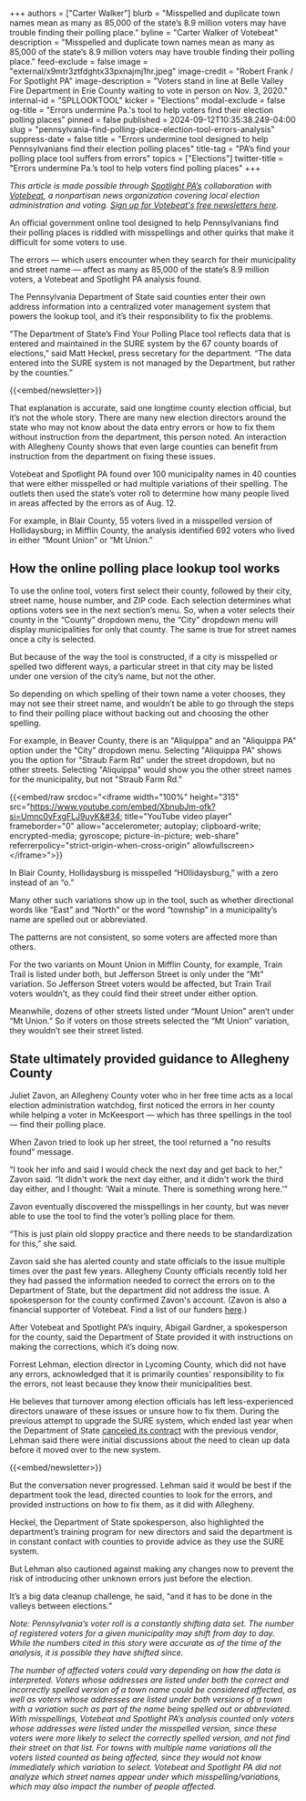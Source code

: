 +++
authors = ["Carter Walker"]
blurb = "Misspelled and duplicate town names mean as many as 85,000 of the state’s 8.9 million voters may have trouble finding their polling place."
byline = "Carter Walker of Votebeat"
description = "Misspelled and duplicate town names mean as many as 85,000 of the state’s 8.9 million voters may have trouble finding their polling place."
feed-exclude = false
image = "external/x9mtr3ztfdghtx33pxnajmj1hr.jpeg"
image-credit = "Robert Frank / For Spotlight PA"
image-description = "Voters stand in line at Belle Valley Fire Department in Erie County waiting to vote in person on Nov. 3, 2020."
internal-id = "SPLLOOKTOOL"
kicker = "Elections"
modal-exclude = false
og-title = "Errors undermine Pa.'s tool to help voters find their election polling places"
pinned = false
published = 2024-09-12T10:35:38.249-04:00
slug = "pennsylvania-find-polling-place-election-tool-errors-analysis"
suppress-date = false
title = "Errors undermine tool designed to help Pennsylvanians find their election polling places"
title-tag = "PA’s find your polling place tool suffers from errors"
topics = ["Elections"]
twitter-title = "Errors undermine Pa.’s tool to help voters find polling places"
+++

<em>This article is made possible through </em><a href="https://www.spotlightpa.org/"><em>Spotlight PA’s</em></a><em> collaboration with </em><a href="https://www.votebeat.org/"><em>Votebeat</em></a><em>, a nonpartisan news organization covering local election administration and voting. </em><a href="https://www.votebeat.org/newsletters/"><em>Sign up for Votebeat&#39;s free newsletters here</em></a><em>.</em>

An official government online tool designed to help Pennsylvanians find their polling places is riddled with misspellings and other quirks that make it difficult for some voters to use.

The errors — which users encounter when they search for their municipality and street name — affect as many as 85,000 of the state’s 8.9 million voters, a Votebeat and Spotlight PA analysis found.

The Pennsylvania Department of State said counties enter their own address information into a centralized voter management system that powers the lookup tool, and it’s their responsibility to fix the problems.

“The Department of State’s Find Your Polling Place tool reflects data that is entered and maintained in the SURE system by the 67 county boards of elections,” said Matt Heckel, press secretary for the department. “The data entered into the SURE system is not managed by the Department, but rather by the counties.”

{{<embed/newsletter>}}

That explanation is accurate, said one longtime county election official, but it’s not the whole story. There are many new election directors around the state who may not know about the data entry errors or how to fix them without instruction from the department, this person noted. An interaction with Allegheny County shows that even large counties can benefit from instruction from the department on fixing these issues.<strong></strong>

Votebeat and Spotlight PA found over 100 municipality names in 40 counties that were either misspelled or had multiple variations of their spelling. The outlets then used the state’s voter roll to determine how many people lived in areas affected by the errors as of Aug. 12.

For example, in Blair County, 55 voters lived in a misspelled version of Hollidaysburg; in Mifflin County, the analysis identified 692 voters who lived in either “Mount Union” or “Mt Union.”

## How the online polling place lookup tool works

To use the online tool, voters first select their county, followed by their city, street name, house number, and ZIP code. Each selection determines what options voters see in the next section’s menu. So, when a voter selects their county in the “County” dropdown menu, the “City” dropdown menu will display municipalities for only that county. The same is true for street names once a city is selected.

But because of the way the tool is constructed, if a city is misspelled or spelled two different ways, a particular street in that city may be listed under one version of the city’s name, but not the other.

So depending on which spelling of their town name a voter chooses, they may not see their street name, and wouldn’t be able to go through the steps to find their polling place without backing out and choosing the other spelling.

For example, in Beaver County, there is an &#34;Aliquippa&#34; and an &#34;Aliquippa PA&#34; option under the “City” dropdown menu. Selecting &#34;Aliquippa PA&#34; shows you the option for &#34;Straub Farm Rd&#34; under the street dropdown, but no other streets. Selecting &#34;Aliquippa&#34; would show you the other street names for the municipality, but not &#34;Straub Farm Rd.&#34;

{{<embed/raw srcdoc="&lt;iframe width=&#34;100%&#34; height=&#34;315&#34; src=&#34;https://www.youtube.com/embed/XbnubJm-ofk?si=Umnc0yFxgFLJ9uyK&#34; title=&#34;YouTube video player&#34; frameborder=&#34;0&#34; allow=&#34;accelerometer; autoplay; clipboard-write; encrypted-media; gyroscope; picture-in-picture; web-share&#34; referrerpolicy=&#34;strict-origin-when-cross-origin&#34; allowfullscreen&gt;&lt;/iframe&gt;">}}

In Blair County, Hollidaysburg is misspelled “H0llidaysburg,” with a zero instead of an “o.”

Many other such variations show up in the tool, such as whether directional words like “East” and “North” or the word “township” in a municipality’s name are spelled out or abbreviated.

The patterns are not consistent, so some voters are affected more than others.

For the two variants on Mount Union in Mifflin County, for example, Train Trail is listed under both, but Jefferson Street is only under the “Mt” variation. So Jefferson Street voters would be affected, but Train Trail voters wouldn’t, as they could find their street under either option.

Meanwhile, dozens of other streets listed under “Mount Union” aren’t under “Mt Union.” So if voters on those streets selected the “Mt Union” variation, they wouldn’t see their street listed.

## State ultimately provided guidance to Allegheny County

Juliet Zavon, an Allegheny County voter who in her free time acts as a local election administration watchdog, first noticed the errors in her county while helping a voter in McKeesport — which has three spellings in the tool — find their polling place.

When Zavon tried to look up her street, the tool returned a “no results found” message.

“I took her info and said I would check the next day and get back to her,” Zavon said. “It didn&#39;t work the next day either, and it didn&#39;t work the third day either, and I thought: ‘Wait a minute. There is something wrong here.’”

Zavon eventually discovered the misspellings in her county, but was never able to use the tool to find the voter’s polling place for them.

“This is just plain old sloppy practice and there needs to be standardization for this,” she said.

Zavon said she has alerted county and state officials to the issue multiple times over the past few years. Allegheny County officials recently told her they had passed the information needed to correct the errors on to the Department of State, but the department did not address the issue. A spokesperson for the county confirmed Zavon&#39;s account. (Zavon is also a financial supporter of Votebeat. Find a list of our funders <a href="https://www.votebeat.org/pages/supporters/">here</a>.)

After Votebeat and Spotlight PA’s inquiry, Abigail Gardner, a spokesperson for the county, said the Department of State provided it with instructions on making the corrections, which it’s doing now.

Forrest Lehman, election director in Lycoming County, which did not have any errors, acknowledged that it is primarily counties’ responsibility to fix the errors, not least because they know their municipalities best.

He believes that turnover among election officials has left less-experienced directors unaware of these issues or unsure how to fix them. During the previous attempt to upgrade the SURE system, which ended last year when the Department of State <a href="https://www.votebeat.org/pennsylvania/2023/12/15/voter-roll-pennsylvania-sure-contract-canceled/">canceled its contract</a> with the previous vendor, Lehman said there were initial discussions about the need to clean up data before it moved over to the new system.

{{<embed/newsletter>}}

But the conversation never progressed. Lehman said it would be best if the department took the lead, directed counties to look for the errors, and provided instructions on how to fix them, as it did with Allegheny.

Heckel, the Department of State spokesperson, also highlighted the department’s training program for new directors and said the department is in constant contact with counties to provide advice as they use the SURE system.

But Lehman also cautioned against making any changes now to prevent the risk of introducing other unknown errors just before the election.

It’s a big data cleanup challenge, he said, “and it has to be done in the valleys between elections.”

<em>Note: Pennsylvania’s voter roll is a constantly shifting data set. The number of registered voters for a given municipality may shift from day to day. While the numbers cited in this story were accurate as of the time of the analysis, it is possible they have shifted since.</em>

<em>The number of affected voters could vary depending on how the data is interpreted. Voters whose addresses are listed under both the correct and incorrectly spelled version of a town name could be considered affected, as well as voters whose addresses are listed under both versions of a town with a variation such as part of the name being spelled out or abbreviated. With misspellings, Votebeat and Spotlight PA’s analysis counted only voters whose addresses were listed under the misspelled version, since these voters were more likely to select the correctly spelled version, and not find their street on that list. For towns with multiple name variations all the voters listed counted as being affected, since they would not know immediately which variation to select. Votebeat and Spotlight PA did not analyze which street names appear under which misspelling/variations, which may also impact the number of people affected.</em>

